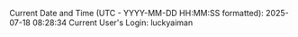 Current Date and Time (UTC - YYYY-MM-DD HH:MM:SS formatted): 2025-07-18 08:28:34
Current User's Login: luckyaiman
